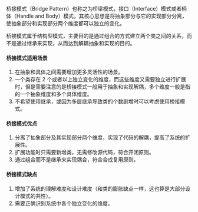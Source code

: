 桥接模式（Bridge Pattern）也称之为桥梁模式，接口（Interface）模式或者柄体（Handle and Body）模式，其核心思想是将抽象部分与它的实现部分分离，使抽象部分和实现部分两个维度都可以独立的变化。

桥接模式属于结构型模式，主要目的是通过组合的方式建立两个类之间的关系，而不是通过继承来实现，从而达到解耦抽象和实现的目的。



#### 桥接模式适用场景

1. 在抽象和具体之间需要增加更多灵活性的场景。
2. 一个类存在 2 个或者以上独立变化的维度，而这些维度又需要独立进行扩展时，但是需要注意的是桥接模式一般用于抽象和实现解耦，多个维度一般是指的一个抽象维度和多个具体维度。
3. 不希望使用继承，或因为多层继承导致类的个数剧增时可以考虑使用桥接模式。

#### 桥接模式优点

1. 分离了抽象部分及其实现部分两个维度，实现了代码的解耦，提高了系统的扩展性。
2. 扩展功能时只需要新增类，无需修改源代码，符合开闭原则。
3. 通过组合而不是继承来实现耦合，符合合成复用原则。

#### 桥接模式缺点

1. 增加了系统的理解难度和设计难度（和类的膨胀缺点一样，这也算是大部分设计模式的共性）。
2. 需要正确识别系统中各个独立变化的维度。